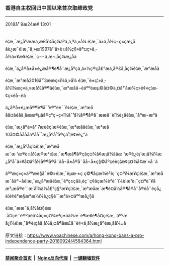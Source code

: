 ### 香港自主权回归中国以来首次取缔政党
------------------------

<div class="published">
 <span class="date" title="ä¸­å½æ¶é´">
  <time datetime="2018-09-24T13:01:47+08:00">
   2018å¹´9æ24æ¥ 13:01
  </time>
 </span>
</div>
<br/>
<div class="wsw">
 <p>
  é¦æ¸¯æ¿åºææä¸æ­£å¼åç¼äºä¸ä¸ªä¸»å¼ é¦æ¸¯ä»ä¸­å½ç¬ç«çæ¿åãè¿æ¯é¦æ¸¯ä¸»æ1997å¹´ä»è±å½ç§»äº¤ç»ä¸­å½ä»¥æ¥é¦æ¸¯ç¬¬ä¸æ¬¡åç¼æ¿åã
 </p>
 <p>
  é¦æ¸¯ä¿å®å±å±é¿æå®¶è¶å¨æ¿åºçä¸ä»½ç®ç­å£°æä¸­å®£å¸åç¼é¦æ¸¯æ°æåã
 </p>
 <p>
  é¦æ¸¯æ°æå2016å¹´3ææç«ï¼ä¸»å¼ é¦æ¸¯è±ç¦»ä¸­å½ï¼æç«ä¸»æå½å®¶ãé¦æ¸¯æ°æåå¬éäººéæµ©å¤©ä¸¤å¹´åæ¾ç»è¢«ç¦æ­¢ç«éå¬èã
 </p>
 <p>
  ä¿å®å±é¿æå®¶è¶å¯¹è®°èè¯´ï¼é¦æ¸¯æ°æååå¤âéåä¸åææ®µâå®ç°ç¬ç«ï¼å¯¹å½å®¶å®å¨ææå¨èï¼è¿åé¦æ¸¯åºæ¬æ³ã
 </p>
 <p>
  é¦æ¸¯æ¿åºä»å¹´7æèèç¦æ­¢é¦æ¸¯æ°æåãé¦æ¸¯æ°æå10å¤©ååååäºåå¯¹æ¿åºå³å®çä¹¦é¢éè¿°ã
 </p>
 <p>
  é¦æ¸¯æ¿åºåç¼é¦æ¸¯æ°æåæ¯æ ¹æ®è±å½æ®æ°é¦æ¸¯æ¶æå¶å®çâç¤¾å¢æ¡ä¾âãæ ¹æ®è¿é¡¹æ¡ä¾ï¼æ¿åºå¯ä»¥å¤äºå½å®¶å®å¨ãå¬å±å®å¨åå¬å±ç§©åºçèèç¦æ­¢ç¤¾å¢æ´»å¨ã
 </p>
 <p>
  äººæç»ç»äººæè§å¯é©»é¦æ¸¯èµæ·±ç ç©¶åçæ¾è²è¡¨ç¤ºï¼æ¥ç¦é¦æ¸¯æ°æåæ¯åäº¬åé¦æ¸¯æ¿åºæåé¦æ¸¯èªç±çåä¸éç¨ç¢ãçæ¾è²è¯´ï¼è­¦æ¹è¡¨ç¤ºè¯¥åæ²¡æå®è´¨æ´åï¼ä½å£°ç§°æ¥ç¦é¦æ¸¯æ°æåæ¯æ¶é¤å½å®¶å®å¨å®éå¨èçå¿è¦é¢é²æ§æªæ½ï¼è¿ç§è¯´æ³ä»¤äººæå¿§ã
 </p>
 <p>
  é¦æ¸¯ææ¯ä¸­å½å¤§éæ´å¤çè¨è®ºãéä¼åç»ç¤¾èªç±ãä½æ¯è¶æ¥è¶å¤çé¦æ¸¯äººæå¿ï¼é¦æ¸¯å®è¡çâä¸å½ä¸¤å¶âæ­£å¨è¢«ä¸­å½æ¿åºéæ¸åå¼±ã
 </p>
</div>

原文链接：https://www.voachinese.com/a/hong-kong-bans-a-pro-independence-party-20180924/4584364.html


------------------------
#### [禁闻聚合首页](https://github.com/gfw-breaker/banned-news/blob/master/README.md) &nbsp;|&nbsp; [Nginx反向代理](https://github.com/gfw-breaker/open-proxy/blob/master/README.md) &nbsp;|&nbsp;  [一键翻墙软件](https://github.com/gfw-breaker/nogfw/blob/master/README.md)